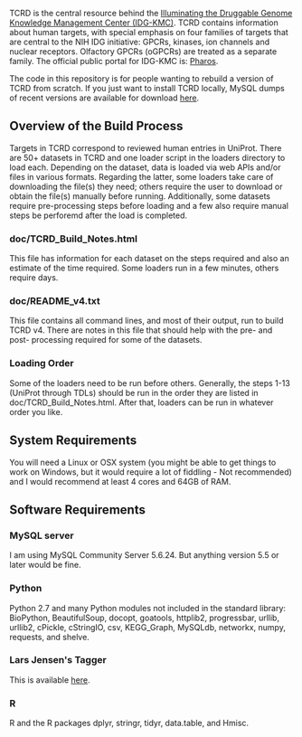 
TCRD is the central resource behind the [Illuminating the Druggable Genome Knowledge Management Center (IDG-KMC)](http://targetcentral.ws/KMC_TiD/). TCRD contains information about human targets, with special emphasis on four families of targets that are central to the NIH IDG initiative: GPCRs, kinases, ion channels and nuclear receptors. Olfactory GPCRs (oGPCRs) are treated as a separate family. The official public portal for IDG-KMC is: [Pharos](https://pharos.nih.gov/).

The code in this repository is for people wanting to rebuild a version of TCRD from scratch. If you just want to install TCRD locally, MySQL dumps of recent versions are available for download [here](http://juniper.health.unm.edu/tcrd/download/).

## Overview of the Build Process
Targets in TCRD correspond to reviewed human entries in UniProt. There are 50+ datasets in TCRD and one loader script in the loaders directory to load each. Depending on the dataset, data is loaded via web APIs and/or files in various formats. Regarding the latter, some loaders take care of downloading the file(s) they need; others require the user to download or obtain the file(s) manually before running. Additionally, some datasets require pre-processing steps before loading and a few also require manual steps be perforemd after the load is completed.

### doc/TCRD_Build_Notes.html
This file has information for each dataset on the steps required and also an estimate of the time required. Some loaders run in a few minutes, others require days.

### doc/README_v4.txt
This file contains all command lines, and most of their output, run to build TCRD v4. There are notes in this file that should help with the pre- and post- processing required for some of the datasets.

### Loading Order
Some of the loaders need to be run before others. Generally, the steps 1-13 (UniProt through TDLs) should be run in the order they are listed in doc/TCRD_Build_Notes.html. After that, loaders can be run in whatever order you like.

## System Requirements
You will need a Linux or OSX system (you might be able to get things to work on Windows, but it would require a lot of fiddling - Not recommended) and I would recommend at least 4 cores and 64GB of RAM.

## Software Requirements
### MySQL server
I am using MySQL Community Server 5.6.24. But anything version 5.5 or later would be fine.

### Python
Python 2.7 and many Python modules not included in the standard library: BioPython, BeautifulSoup, docopt, goatools, httplib2, progressbar, urllib, urllib2, cPickle, cStringIO, csv, KEGG_Graph, MySQLdb, networkx, numpy, requests, and shelve.

### Lars Jensen's Tagger
This is available [here](https://bitbucket.org/larsjuhljensen/tagger).

### R
R and the R packages dplyr, stringr, tidyr, data.table, and Hmisc.


